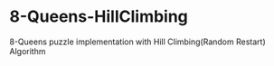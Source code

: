 # 8-Queens-HillClimbing
8-Queens puzzle implementation with Hill Climbing(Random Restart) Algorithm
